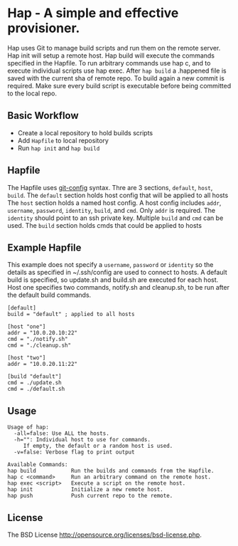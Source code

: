 # Hap - A simple and effective provisioner.

Hap uses Git to manage build scripts and run them on the remote server.
Hap init will setup a remote host. Hap build will execute the commands specified in the Hapfile. To run arbitrary commands use hap c, and to execute individual scripts use hap exec. After `hap build` a .happened file is saved with the current sha of remote repo. To build again a new commit is required. Make sure every build script is executable before being committed to the local repo.

## Basic Workflow
 - Create a local repository to hold builds scripts
 - Add `Hapfile` to local repository
 - Run `hap init` and `hap build`

## Hapfile
The Hapfile uses [git-config](http://git-scm.com/docs/git-config#_syntax) syntax. Thre are 3 sections, `default`, `host`, `build`.
The `default` section holds host config that will be applied to all hosts
The `host` section holds a named host config. A host config includes `addr`, `username`, `password`, `identity`, `build`, and `cmd`. Only `addr` is required. The `identity` should point to an ssh private key. Multiple `build` and `cmd` can be used.
The `build` section holds cmds that could be applied to hosts

## Example Hapfile
This example does not specify a `username`, `password` or `identity` so the details as specified in ~/.ssh/config are used to connect to hosts.
A default build is specified, so update.sh and build.sh are executed for each host.
Host one specifies two commands, notify.sh and cleanup.sh, to be run after the default build commands.

	[default]
	build = "default" ; applied to all hosts

	[host "one"]
	addr = "10.0.20.10:22"
	cmd = "./notify.sh"
	cmd = "./cleanup.sh"

	[host "two"]
	addr = "10.0.20.11:22"

	[build "default"]
	cmd = ./update.sh
	cmd = ./default.sh


## Usage
	Usage of hap:
	  -all=false: Use ALL the hosts.
	  -h="": Individual host to use for commands.
		 If empty, the default or a random host is used.
	  -v=false: Verbose flag to print output

	Available Commands:
	hap build			Run the builds and commands from the Hapfile.
	hap c <command>		Run an arbitrary command on the remote host.
	hap exec <script>	Execute a script on the remote host.
	hap init			Initialize a new remote host.
	hap push			Push current repo to the remote.

## License
The BSD License http://opensource.org/licenses/bsd-license.php.
